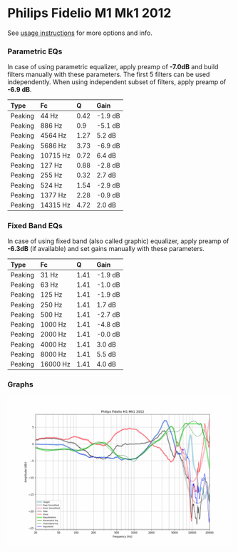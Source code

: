# Philips Fidelio M1 Mk1 2012
See [usage instructions](https://github.com/jaakkopasanen/AutoEq#usage) for more options and info.

### Parametric EQs
In case of using parametric equalizer, apply preamp of **-7.0dB** and build filters manually
with these parameters. The first 5 filters can be used independently.
When using independent subset of filters, apply preamp of **-6.9 dB**.

| Type    | Fc       |    Q | Gain    |
|:--------|:---------|:-----|:--------|
| Peaking | 44 Hz    | 0.42 | -1.9 dB |
| Peaking | 886 Hz   | 0.9  | -5.1 dB |
| Peaking | 4564 Hz  | 1.27 | 5.2 dB  |
| Peaking | 5686 Hz  | 3.73 | -6.9 dB |
| Peaking | 10715 Hz | 0.72 | 6.4 dB  |
| Peaking | 127 Hz   | 0.88 | -2.8 dB |
| Peaking | 255 Hz   | 0.32 | 2.7 dB  |
| Peaking | 524 Hz   | 1.54 | -2.9 dB |
| Peaking | 1377 Hz  | 2.28 | -0.9 dB |
| Peaking | 14315 Hz | 4.72 | 2.0 dB  |

### Fixed Band EQs
In case of using fixed band (also called graphic) equalizer, apply preamp of **-6.3dB**
(if available) and set gains manually with these parameters.

| Type    | Fc       |    Q | Gain    |
|:--------|:---------|:-----|:--------|
| Peaking | 31 Hz    | 1.41 | -1.9 dB |
| Peaking | 63 Hz    | 1.41 | -1.0 dB |
| Peaking | 125 Hz   | 1.41 | -1.9 dB |
| Peaking | 250 Hz   | 1.41 | 1.7 dB  |
| Peaking | 500 Hz   | 1.41 | -2.7 dB |
| Peaking | 1000 Hz  | 1.41 | -4.8 dB |
| Peaking | 2000 Hz  | 1.41 | -0.0 dB |
| Peaking | 4000 Hz  | 1.41 | 3.0 dB  |
| Peaking | 8000 Hz  | 1.41 | 5.5 dB  |
| Peaking | 16000 Hz | 1.41 | 4.0 dB  |

### Graphs
![](./Philips%20Fidelio%20M1%20Mk1%202012.png)